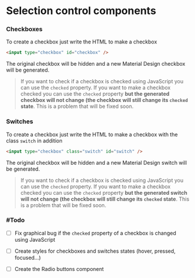 # Selection control components

### Checkboxes

To create a checkbox just write the HTML to make a checkbox

```html
<input type="checkbox" id="checkbox" />
```

The original checkbox will be hidden and a new Material Design checkbox will be generated.

> If you want to check if a checkbox is checked using JavaScript you can use the `checked` property. If you want to make a checkbox checked you can use the `checked` property **but the generated checkbox will not change (the checkbox will still change its `checked` state**. This is a problem that will be fixed soon.

### Switches

To create a checkbox just write the HTML to make a checkbox with the class `switch` in addition

```html
<input type="checkbox" class="switch" id="switch" />
```

The original checkbox will be hidden and a new Material Design switch will be generated.

> If you want to check if a checkbox is checked using JavaScript you can use the `checked` property. If you want to make a checkbox checked you can use the `checked` property **but the generated switch will not change (the checkbox will still change its `checked` state**. This is a problem that will be fixed soon.


### #Todo
- [ ] Fix graphical bug if the `checked` property of a checkbox is changed using JavaScript
- [ ] Create styles for checkboxes and switches states (hover, pressed, focused...)
- [ ] Create the Radio buttons component

